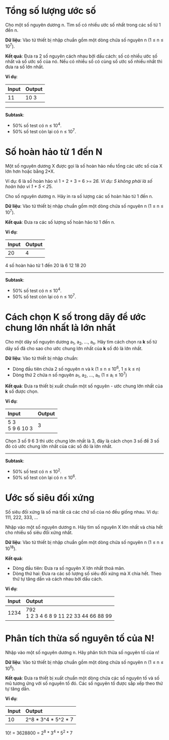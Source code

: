 # Tổng số lượng ước số

Cho một số nguyên dương n. Tìm số có nhiều ước số nhất trong các số từ 1 đến n.

**Dữ liệu**: Vào từ thiết bị nhập chuẩn gồm một dòng chứa số nguyên n (1 ≤ n ≤ 10<sup>7</sup>).

**Kết quả**: Đưa ra 2 số nguyên cách nhau bởi dấu cách: số có nhiều ước số nhất và số ước số của nó. Nếu có nhiều số có cùng số ước số nhiều nhất thì đưa ra số lớn nhất.

**Ví dụ**:

| Input | Output |
|:-------|:--------|
| 11     | 10 3      |

---

**Subtask**:

- 50% số test có n ≤ 10<sup>4</sup>.
- 50% số test còn lại có n ≤ 10<sup>7</sup>.

# Số hoàn hảo từ 1 đến N

Một số nguyên dương X được gọi là số hoàn hảo nếu tổng các ước số của X lớn hơn hoặc bằng 2*X. 

Ví dụ: 6 là số hoàn hảo vì 1 + 2 + 3 = 6 >= 2*6.
Ví dụ: 5 không phải là số hoàn hảo vì 1 + 5 < 2*5.

Cho số nguyên dương n. Hãy in ra số lượng các số hoàn hảo từ 1 đến n.

**Dữ liệu**: Vào từ thiết bị nhập chuẩn gồm một dòng chứa số nguyên n (1 ≤ n ≤ 10<sup>7</sup>).

**Kết quả**: Đưa ra các số lượng số hoàn hảo từ 1 đến n.

**Ví dụ**:

| Input | Output |
|:-------|:--------|
| 20     | 4    |

4 số hoàn hảo từ 1 đến 20 là 6 12 18 20 

---

**Subtask**:

- 50% số test có n ≤ 10<sup>4</sup>.
- 50% số test còn lại có n ≤ 10<sup>7</sup>.

# Cách chọn K số trong dãy để ước chung lớn nhất là lớn nhất

Cho một dãy số nguyên dương a<sub>1</sub>, a<sub>2</sub>, ..., a<sub>n</sub>. Hãy tìm cách chọn ra **k** số từ dãy số đã cho sao cho ước chung lớn nhất của **k** số đó là lớn nhất.

**Dữ liệu**: Vào từ thiết bị nhập chuẩn:
- Dòng đầu tiên chứa 2 số nguyên n và k (1 ≤ n ≤ 10<sup>6</sup>, 1 ≤ k ≤ n)
- Dòng thứ 2 chứa n số nguyên a<sub>1</sub>, a<sub>2</sub>, ..., a<sub>n</sub> (1 ≤ a<sub>i</sub> ≤ 10<sup>7</sup>)

**Kết quả**: Đưa ra thiết bị xuất chuẩn một số nguyên - ước chung lớn nhất của **k** số được chọn.

**Ví dụ**:

| Input | Output |
|:-------|:--------|
| 5 3   <br> 5 9 6 10 3 | 3   |

Chọn 3 số 9 6 3 thì ước chung lớn nhất là 3, đây là cách chọn 3 số để 3 số đó có ước chung lớn nhất của các số đó là lớn nhất.

---

**Subtask**:

- 50% số test có n ≤ 10<sup>2</sup>.
- 50% số test còn lại có n ≤ 10<sup>6</sup>.


# Ước số siêu đối xứng

Số siêu đối xứng là số mà tất cả các chữ số của nó đều giống nhau. Ví dụ: 111, 222, 333, ...

Nhập vào một số nguyên dương n. Hãy tìm số nguyên X lớn nhất và chia hết cho nhiều số siêu đối xứng nhất.

**Dữ liệu**: Vào từ thiết bị nhập chuẩn gồm một dòng chứa số nguyên n (1 ≤ n ≤ 10<sup>18</sup>).

**Kết quả**: 

- Dòng đầu tiên: Đưa ra số nguyên X lớn nhất thoả mãn.
- Dòng thứ hai: Đưa ra các số lượng số siêu đối xứng mà X chia hết. Theo thứ tự tăng dần và cách nhau bởi dấu cách.

**Ví dụ**:

| Input | Output |
|:-------|:--------|
|1234     | 792<br>1 2 3 4 6 8 9 11 22 33 44 66 88 99  |

# Phân tích thừa số nguyên tố của N!

Nhập vào một số nguyên dương n. Hãy phân tích thừa số nguyên tố của n!

**Dữ liệu**: Vào từ thiết bị nhập chuẩn gồm một dòng chứa số nguyên n (1 ≤ n ≤ 10<sup>6</sup>).

**Kết quả**: Đưa ra thiết bị xuất chuẩn một dòng chứa các số nguyên tố và số mũ tương ứng với số nguyên tố đó. Các số nguyên tố được sắp xếp theo thứ tự tăng dần.

**Ví dụ**:

| Input | Output |
|:-------|:--------|
| 10     | 2^8 * 3^4 * 5^2 * 7 |

10! = 3628800 = 2<sup>8</sup> * 3<sup>4</sup> * 5<sup>2</sup> * 7